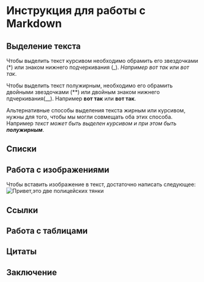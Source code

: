 # Инструкция для работы с Markdown

## Выделение текста

Чтобы выделить текст курсивом необходимо обрамить его звездочками (*) или знаком нижнего подчеркивания (_). *Например вот так* или _вот так_.

Чтобы выделить текст полужирным, необходимо его обрамить двойными звездочками (**) или двойным знаком нижнего пдчеркивания(__). Например **вот так** или __вот так__.

Альтернативные способы выделения текста жирным или курсивом, нужны для того, чтобы мы могли совмещать оба этих способа. Например _текст может быть выделен курсивом и при этом быть **полужирным**_.
## Списки

## Работа с изображениями

Чтобы вставить изображение в текст, достаточно написать следующее: ![Привет,это две полицейских тянки](тянки.webp)
## Ссылки

## Работа с таблицами

## Цитаты

## Заключение